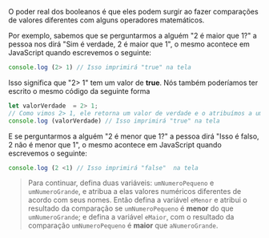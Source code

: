 O poder real dos booleanos é que eles podem surgir ao fazer comparações de valores diferentes com alguns operadores matemáticos.

Por exemplo, sabemos que se perguntarmos a alguém "2 é maior que 1?" a pessoa nos dirá "Sim é verdade, 2 é maior que 1", o mesmo acontece em JavaScript quando escrevemos o seguinte:

```javascript
console.log (2> 1) // Isso imprimirá "true" na tela
```

Isso significa que "2> 1" tem um valor de **true**. Nós também poderíamos ter escrito o mesmo código da seguinte forma

```javascript
let valorVerdade  = 2> 1; 
// Como vimos 2> 1, ele retorna um valor de verdade e o atribuímos a uma variável
console.log (valorVerdade) // Isso imprimirá "true" na tela
```

E se perguntarmos a alguém "2 é menor que 1?" a pessoa dirá "Isso é falso, 2 não é menor que 1", o mesmo acontece em JavaScript quando escrevemos o seguinte:

```javascript
console.log (2 <1) // Isso imprimirá "false"  na tela
```

> Para continuar, defina duas variáveis: `umNumeroPequeno` e `umNumeroGrande`, e atribua a elas valores numéricos diferentes de acordo com seus nomes.
Então defina a variável `eMenor` e atribui o resultado da comparação se `umNumeroPequeno` é **menor** do que `umNumeroGrande`; e defina a variável `eMaior`, com o resultado da comparação `umNumeroPequeno` é **maior** que `aNumeroGrande`.
